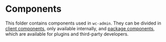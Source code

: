 Components
==========

This folder contains components used in `wc-admin`. They can be divided in [client components](components/client), only available internally, and [package components](components/packages), which are available for plugins and third-party developers.
